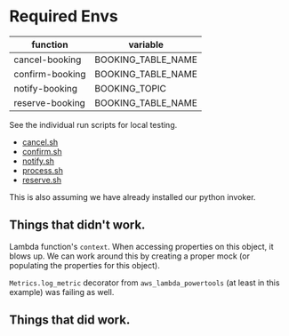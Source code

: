 # Required Envs

| function | variable |
|-|-|
| cancel-booking | BOOKING_TABLE_NAME |
| confirm-booking | BOOKING_TABLE_NAME |
| notify-booking | BOOKING_TOPIC |
| reserve-booking | BOOKING_TABLE_NAME |

See the individual run scripts for local testing.
* [cancel.sh](./cancel.sh)
* [confirm.sh](./confirm.sh)
* [notify.sh](./notify.sh)
* [process.sh](./process.sh)
* [reserve.sh](./reserve.sh)


This is also assuming we have already installed our python invoker.

## Things that didn't work.
Lambda function's `context`. When accessing properties on this object, it blows up. We can work around this by creating a proper mock (or populating the properties for this object). 

`Metrics.log_metric` decorator from `aws_lambda_powertools` (at least in this example) was failing as well.

## Things that did work.






